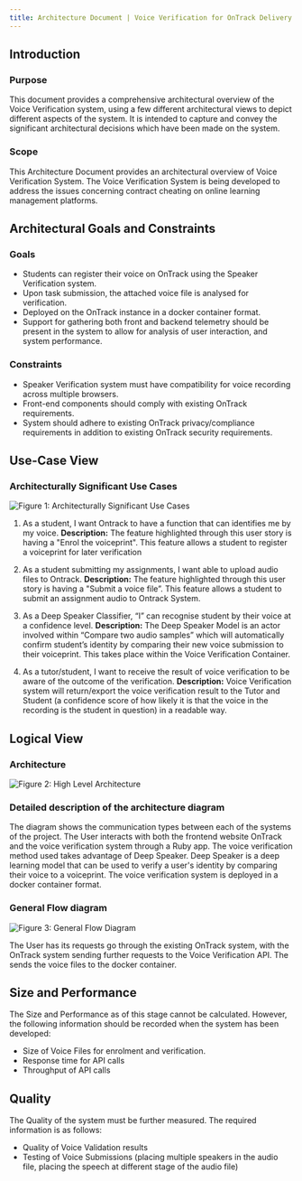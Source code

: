 ```yaml
---
title: Architecture Document | Voice Verification for OnTrack Delivery
---
```


## Introduction

### Purpose

This document provides a comprehensive architectural overview of the Voice
Verification system, using a few different architectural views to depict
different aspects of the system. It is intended
to capture and convey the significant architectural decisions which have been
made on the system.

### Scope

This Architecture Document provides an architectural overview of Voice
Verification System. The Voice Verification System is being developed to
address the issues concerning contract cheating on online learning management platforms.

## Architectural Goals and Constraints

### Goals

- Students can register their voice on OnTrack using the Speaker Verification system.
- Upon task submission, the attached voice file is analysed for verification.
- Deployed on the OnTrack instance in a docker container format.
- Support for gathering both front and backend telemetry should be present in
  the system to allow for analysis of user interaction, and system performance.

### Constraints

- Speaker Verification system must have compatibility for voice recording
  across multiple browsers.
- Front-end components should comply with existing OnTrack requirements.
- System should adhere to existing OnTrack privacy/compliance requirements in
  addition to existing OnTrack security requirements.

## Use-Case View

### Architecturally Significant Use Cases

![Figure 1: Architecturally Significant Use Cases](/Use%20Cases.png)

1. As a student, I want Ontrack to have a function that can identifies me by my voice.
   **Description:** The feature highlighted through this user story is having
   a "Enrol the voiceprint". This feature allows a student to register a
   voiceprint for later verification

2. As a student submitting my assignments, I want able to upload audio files to Ontrack.
   **Description:** The feature highlighted through this user story is having
   a "Submit a voice file”. This feature allows a student to submit an
   assignment audio to Ontrack System.
3. As a Deep Speaker Classifier, “I” can recognise student by their voice at
   a confidence level. **Description:** The Deep Speaker Model is an actor
   involved within “Compare two audio samples” which will automatically
   confirm student’s identity by comparing their new voice submission to
   their voiceprint. This takes place within the Voice Verification Container.

4. As a tutor/student, I want to receive the result of voice verification to
   be aware of the outcome of the verification. **Description:** Voice
   Verification system will return/export the voice verification result to
   the Tutor and Student (a confidence score of how likely it is that the
   voice in the recording is the student in question) in a readable way.

## Logical View

### Architecture

![Figure 2: High Level Architecture](/Architecture%20Diagram.png)

### Detailed description of the architecture diagram

The diagram shows the communication types between each of the systems of the
project. The User interacts with both the frontend website OnTrack and the
voice verification system through a Ruby app. The voice verification method
used takes advantage of Deep Speaker. Deep Speaker is a deep
learning model that can be used to verify a user's identity by
comparing their voice to a voiceprint. The voice verification system
is deployed in a docker container format.

### General Flow diagram

![Figure 3: General Flow Diagram](/Flow%20Diagram.png)

The User has its requests go through the existing OnTrack system, with the
OnTrack system sending further requests to the Voice Verification API. The
sends the voice files to the docker container.

## Size and Performance

The Size and Performance as of this stage cannot be calculated. However, the
following information should be recorded when the system has been developed:

- Size of Voice Files for enrolment and verification.
- Response time for API calls
- Throughput of API calls

## Quality

The Quality of the system must be further measured. The required information
is as follows:

- Quality of Voice Validation results
- Testing of Voice Submissions (placing multiple speakers in the audio file,
  placing the speech at different stage of the audio file)
